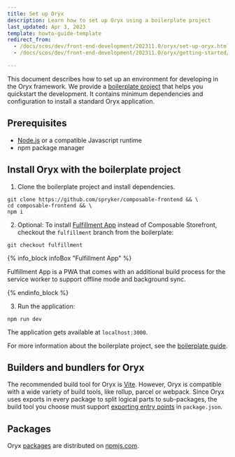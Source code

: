 ```yaml
---
title: Set up Oryx
description: Learn how to set up Oryx using a boilerplate project
last_updated: Apr 3, 2023
template: howto-guide-template
redirect_from:
  - /docs/scos/dev/front-end-development/202311.0/oryx/set-up-oryx.html
  - /docs/scos/dev/front-end-development/202311.0/oryx/getting-started/set-up-oryx.html

---
```


This document describes how to set up an environment for developing in the Oryx framework. We provide a [boilerplate project](https://github.com/spryker/composable-frontend) that helps you quickstart the development. It contains minimum dependencies and configuration to install a standard Oryx application.

## Prerequisites

- [Node.js](https://nodejs.org/) or a compatible Javascript runtime
- npm package manager

## Install Oryx with the boilerplate project

1. Clone the boilerplate project and install dependencies.  

```shell
git clone https://github.com/spryker/composable-frontend && \
cd composable-frontend && \
npm i
```


2. Optional: To install [Fulfillment App](/docs/pbc/all/warehouse-management-system/{{site.version}}/unified-commerce/fulfillment-app-overview.html) instead of Composable Storefront, checkout the `fulfillment` branch from the boilerplate:

```shell
git checkout fulfillment
```

{% info_block infoBox "Fulfillment App" %}

Fulfillment App is a PWA that comes with an additional build process for the service worker to support offline mode and background sync.

{% endinfo_block %}


3. Run the application:

```shell
npm run dev
```

The application gets available at `localhost:3000`.

For more information about the boilerplate project, see the [boilerplate guide](/docs/dg/dev/frontend-development/{{page.version}}/oryx/getting-started/oryx-boilerplate.html).

## Builders and bundlers for Oryx

The recommended build tool for Oryx is [Vite](https://vitejs.dev/). However, Oryx is compatible with a wide variety of build tools, like rollup, parcel or webpack. Since Oryx uses exports in every package to split logical parts to sub-packages, the build tool you choose must support [exporting entry points](https://nodejs.org/api/packages.html#package-entry-points) in `package.json`.

## Packages

Oryx [packages](/docs/dg/dev/frontend-development/{{page.version}}/oryx/getting-started/oryx-packages.html) are distributed on [npmjs.com](https://www.npmjs.com/org/spryker-oryx).
